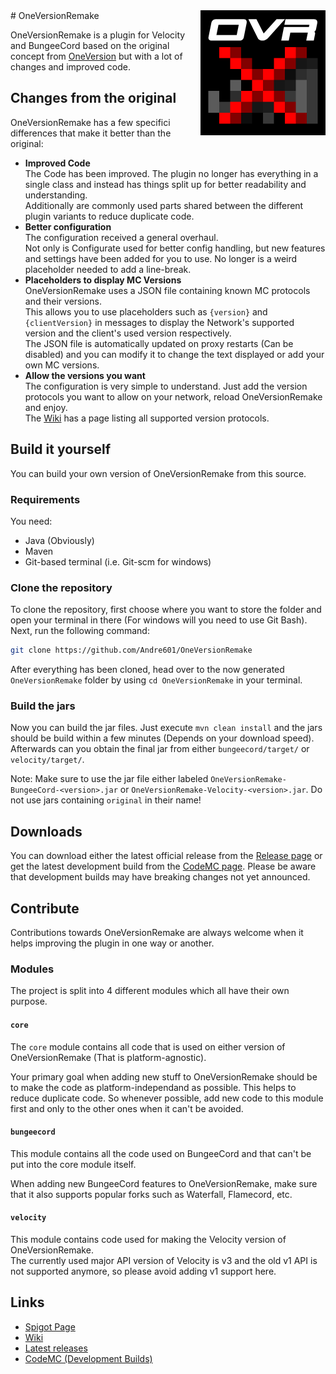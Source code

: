 [OneVersion]: https://github.com/johnnywoof/OneVersion
[Spigot]: https://spigotmc.org/resources/71727/
[Wiki]: https://github.com/Andre601/OneVersionRemake/wiki
[codemc]: https://ci.codemc.io/view/Author/job/Andre601/job/OneVersionRemake/
[releases]: https://github.com/Andre601/OneVersionRemake/releases

<img src="https://raw.githubusercontent.com/Andre601/OneVersionRemake/master/wiki/images/ovr.png" width="200" align="right" alt="OneVersionRemake">
# OneVersionRemake

OneVersionRemake is a plugin for Velocity and BungeeCord based on the original concept from [OneVersion] but with a lot of changes and improved code.

## Changes from the original

OneVersionRemake has a few specifici differences that make it better than the original:

- **Improved Code**  
  The Code has been improved. The plugin no longer has everything in a single class and instead has things split up for better readability and understanding.  
  Additionally are commonly used parts shared between the different plugin variants to reduce duplicate code.
- **Better configuration**  
  The configuration received a general overhaul.  
  Not only is Configurate used for better config handling, but new features and settings have been added for you to use. No longer is a weird placeholder needed to add a line-break.
- **Placeholders to display MC Versions**  
  OneVersionRemake uses a JSON file containing known MC protocols and their versions.  
  This allows you to use placeholders such as `{version}` and `{clientVersion}` in messages to display the Network's supported version and the client's used version respectively.  
  The JSON file is automatically updated on proxy restarts (Can be disabled) and you can modify it to change the text displayed or add your own MC versions.
- **Allow the versions you want**  
  The configuration is very simple to understand. Just add the version protocols you want to allow on your network, reload OneVersionRemake and enjoy.  
  The [Wiki] has a page listing all supported version protocols.

## Build it yourself

You can build your own version of OneVersionRemake from this source.

### Requirements

You need:

- Java (Obviously)
- Maven
- Git-based terminal (i.e. Git-scm for windows)

### Clone the repository

To clone the repository, first choose where you want to store the folder and open your terminal in there (For windows will you need to use Git Bash).  
Next, run the following command:

```bash
git clone https://github.com/Andre601/OneVersionRemake
```

After everything has been cloned, head over to the now generated `OneVersionRemake` folder by using `cd OneVersionRemake` in your terminal.

### Build the jars

Now you can build the jar files. Just execute `mvn clean install` and the jars should be build within a few minutes (Depends on your download speed).  
Afterwards can you obtain the final jar from either `bungeecord/target/` or `velocity/target/`.

Note: Make sure to use the jar file either labeled `OneVersionRemake-BungeeCord-<version>.jar` or `OneVersionRemake-Velocity-<version>.jar`. Do not use jars containing `original` in their name!

## Downloads

You can download either the latest official release from the [Release page][releases] or get the latest development build from the [CodeMC page][codemc]. Please be aware that development builds may have breaking changes not yet announced.

## Contribute

Contributions towards OneVersionRemake are always welcome when it helps improving the plugin in one way or another.

### Modules

The project is split into 4 different modules which all have their own purpose.

#### `core`

The `core` module contains all code that is used on either version of OneVersionRemake (That is platform-agnostic).

Your primary goal when adding new stuff to OneVersionRemake should be to make the code as platform-independand as possible. This helps to reduce duplicate code. So whenever possible, add new code to this module first and only to the other ones when it can't be avoided.

#### `bungeecord`

This module contains all the code used on BungeeCord and that can't be put into the core module itself.

When adding new BungeeCord features to OneVersionRemake, make sure that it also supports popular forks such as Waterfall, Flamecord, etc.

#### `velocity`

This module contains code used for making the Velocity version of OneVersionRemake.  
The currently used major API version of Velocity is v3 and the old v1 API is not supported anymore, so please avoid adding v1 support here.

## Links

- [Spigot Page][spigot]
- [Wiki]
- [Latest releases][releases]
- [CodeMC (Development Builds)][codemc]

